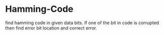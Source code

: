 # Hamming-Code
find hamming code in given data bits.
If one of the bit in code is corrupted then find error bit location and correct error.
